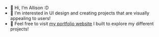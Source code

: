- 👋 Hi, I’m Allison :D
- 👀 I’m interested in UI design and creating projects that are visually appealing to users!
- 💞️ Feel free to visit [my portfolio website](https://arthelen.github.io/portfolio/) I built to explore my different projects!
<!--- - 🌱 I’m currently learning
- 💞️ I’m looking to collaborate on ...
- 📫 How to reach me ... ---!>

<!---
arthelen/arthelen is a ✨ special ✨ repository because its `README.md` (this file) appears on your GitHub profile.
You can click the Preview link to take a look at your changes.
--->
